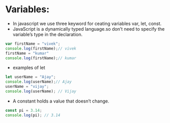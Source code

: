 # Variables: 
* In javascript we use three keyword for ceating variables var, let, const.
* JavaScript is a dynamically typed language.so don’t need to specify the variable’s type in the declaration.
``` javascript
var firstName = "vivek";
console.log(firstName);// vivek
firstName = "kumar"
console.log(firstName);// kumar
```
* examples of let
``` javascript
let userName = "Ajay";
console.log(userName);// Ajay
userName = "vijay";
console.log(userName); // Vijay
```
* A constant holds a value that doesn’t change.
``` javascript
const pi = 3.14;
console.log(pi); // 3.14
```